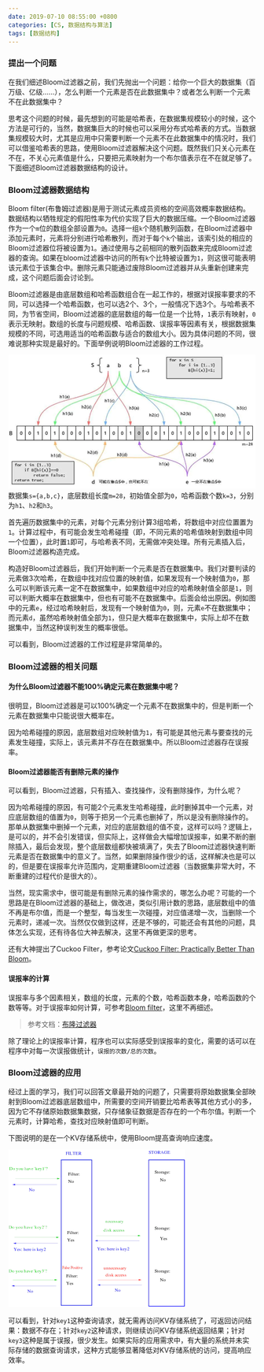 ```yaml
---
date: 2019-07-10 08:55:00 +0800
categories: [CS, 数据结构与算法]
tags: [数据结构]
---
```


### 提出一个问题 
在我们细述Bloom过滤器之前，我们先抛出一个问题：给你一个巨大的数据集（百万级、亿级......），怎么判断一个元素是否在此数据集中？或者怎么判断一个元素不在此数据集中？

思考这个问题的时候，最先想到的可能是哈希表，在数据集规模较小的时候，这个方法是可行的，当然，数据集巨大的时候也可以采用分布式哈希表的方式。当数据集规模较大时，尤其是应用中只需要判断一个元素不在此数据集中的情况时，我们可以借鉴哈希表的思路，使用Bloom过滤器解决这个问题。既然我们只关心元素在不在，不关心元素值是什么，只要把元素映射为一个布尔值表示在不在就足够了。下面细述Bloom过滤器数据结构的设计。

### Bloom过滤器数据结构
Bloom filter(布鲁姆过滤器)是用于测试元素成员资格的空间高效概率数据结构。数据结构以牺牲规定的假阳性率为代价实现了巨大的数据压缩。一个Bloom过滤器作为一个`m`位的数组全部设置为`0`。选择一组`k`个随机散列函数，在Bloom过滤器中添加元素时，元素将分别进行哈希散列，而对于每个`k`个输出，该索引处的相应的Bloom过滤器位将被设置为`1`。通过使用与之前相同的散列函数来完成Bloom过滤器的查询。如果在bloom过滤器中访问的所有`k`个比特被设置为`1`，则这很可能表明该元素位于该集合中。删除元素只能通过废除Bloom过滤器并从头重新创建来完成，这个问题后面会讨论到。

Bloom过滤器是由底层数组和哈希函数组合在一起工作的，根据对误报率要求的不同，可以选择一个哈希函数，也可以选2个、3个，一般情况下选3个。与哈希表不同，为节省空间，Bloom过滤器的底层数组的每一位是一个比特，`1`表示有映射，`0`表示无映射。数组的长度与问题规模、哈希函数、误报率等因素有关，根据数据集规模的不同，可选用适当的哈希函数与适合的数组大小。因为具体问题的不同，很难说那种实现是最好的。下面举例说明Bloom过滤器的工作过程。

![](/assets/img/data-structure//bloomfilter.png)
数据集`s={a,b,c}`，底层数组长度`m=28`，初始值全部为`0`，哈希函数个数`k=3`，分别为`h1`、`h2`和`h3`。

首先遍历数据集中的元素，对每个元素分别计算3组哈希，将数组中对应位置置为`1`。计算过程中，有可能会发生哈希碰撞（即，不同元素的哈希值映射到数组中同一个位置），此时置`1`即可，与哈希表不同，无需做冲突处理。所有元素插入后，Bloom过滤器构造完成。

构造好Bloom过滤器后，我们开始判断一个元素是否在数据集中。我们对要判读的元素做3次哈希，在数组中找对应位置的映射值，如果发现有一个映射值为`0`，那么可以判断该元素一定不在数据集中，如果数组中对应的哈希映射值全部是`1`，则可以判断大概率在数据集中，但也有可能不在数据集中。后面会给出原因。例如图中的元素`e`，经过哈希映射后，发现有一个映射值为`0`，则，元素`e`不在数据集中；而元素`d`，虽然哈希映射值全部为`1`，但只是大概率在数据集中，实际上却不在数据集中，当然这种误判发生的概率很低。

可以看到，Bloom过滤器的工作过程是非常简单的。

### Bloom过滤器的相关问题
#### 为什么Bloom过滤器不能100%确定元素在数据集中呢？
很明显，Bloom过滤器是可以100%确定一个元素不在数据集中的，但是判断一个元素在数据集中只能说很大概率在。

因为哈希碰撞的原因，底层数组对应映射值为`1`，有可能是其他元素与要查找的元素发生碰撞，实际上，该元素并不存在在数据集中。所以Bloom过滤器存在误报率。



#### Bloom过滤器能否有删除元素的操作

可以看到，Bloom过滤器，只有插入、查找操作，没有删除操作，为什么呢？

因为哈希碰撞的原因，有可能2个元素发生哈希碰撞，此时删掉其中一个元素，对应底层数组的值置为`0`，则等于把另一个元素也删掉了，所以是没有删除操作的。那单从数据集中删掉一个元素，对应的底层数组的值不变，这样可以吗？逻辑上，是可以的，并不会引发错误，但实际上，这样做会大幅增加误报率，如果不断的删除插入，最后会发现，整个底层数组都快被填满了，失去了Bloom过滤器快速判断元素是否在数据集中的意义了。当然，如果删除操作很少的话，这样解决也是可以的，但是要在误报率允许范围内，定期重建Bloom过滤器（当数据集非常大时，不断重建的过程代价是很大的）。

当然，现实需求中，很可能是有删除元素的操作需求的，哪怎么办呢？可能的一个思路是在Bloom过滤器的基础上，做改进，类似引用计数的思路，底层数组中的值不再是布尔值，而是一个整型，每当发生一次碰撞，对应值递增一次，当删除一个元素时，递减一次。当然仅仅做到这样，还是不够的，可能还会有其他的问题，具体怎么实现，还有待各位大神去解决，这里不再做更深的思考。

还有大神提出了Cuckoo Filter，参考论文[Cuckoo Filter: Practically Better Than Bloom](https://www.cs.cmu.edu/~dga/papers/cuckoo-conext2014.pdf)。

#### 误报率的计算
误报率与多个因素相关，数组的长度，元素的个数，哈希函数本身，哈希函数的个数等等。对于误报率如何计算，可参考[Bloom filter](https://en.wikipedia.org/wiki/Bloom_filter)，这里不再细述。
>参考文档：[布隆过滤器](https://zhuanlan.zhihu.com/p/31498003)

除了理论上的误报率计算，程序也可以实际感受到误报率的变化，需要的话可以在程序中对每一次误报做统计，`误报的次数/总的次数`。

### Bloom过滤器的应用
经过上面的学习，我们可以回答文章最开始的问题了，只需要将原始数据集全部映射到Bloom过滤器底层数组中，所需要的空间开销要比哈希表等其他方式小的多，因为它不存储原始数据集数据，只存储象征数据是否存在的一个布尔值。判断一个元素时，计算哈希，查找对应映射值即可判断。

下图说明的是在一个KV存储系统中，使用Bloom提高查询响应速度。

![image](/assets/img/data-structure//bloom.png)

可以看到，针对`key1`这种查询请求，就无需再访问KV存储系统了，可返回访问结果：数据不存在；针对`key2`这种请求，则继续访问KV存储系统返回结果；针对`key3`这种是属于误报，很少发生。如果实际的应用需求中，有大量的系统并未实际存储的数据查询请求，这种方式能够显著降低对KV存储系统的访问，提高响应效率。


